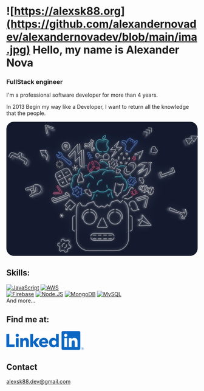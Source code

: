 # ![https://alexsk88.org](https://github.com/alexandernovadev/alexandernovadev/blob/main/ima.jpg) Hello, my name is Alexander Nova
###  FullStack engineer


I'm a professional software developer for more than 4 years.

In 2013 Begin my way like a Developer, I want to return all the knowledge that the people.

<img src="https://github.com/alexandernovadev/alexandernovadev/blob/main/1338396%20(1)%20(1).png" style="border-radius:20px;"/>

## Skills:


[![JavaScript](https://img.shields.io/badge/JavaScript-F7DF1E?style=for-the-badge&logo=javascript&logoColor=white&labelColor=101010)]()
[![AWS](https://img.shields.io/badge/AWS-232F3E?style=for-the-badge&logo=amazon-aws&logoColor=white&labelColor=101010)]()
</br>
[![Firebase](https://img.shields.io/badge/Firebase-FFCA28?style=for-the-badge&logo=firebase&logoColor=white&labelColor=101010)]()
[![Node.JS](https://img.shields.io/badge/Node.JS-339933?style=for-the-badge&logo=node.js&logoColor=white&labelColor=101010)]()
[![MongoDB](https://img.shields.io/badge/MongoDB-47A248?style=for-the-badge&logo=mongodb&logoColor=white&labelColor=101010)]()
[![MySQL](https://img.shields.io/badge/MySQL-4479A1?style=for-the-badge&logo=mysql&logoColor=white&labelColor=101010)]()
</br>
And more...

## Find me at:

[![LinkedIn](https://github.com/alexandernovadev/alexandernovadev/blob/main/LinkedIn_Logo.svg%20(1).png)](https://www.linkedin.com/in/alexandernovadev)


## Contact

alexsk88.dev@gmail.com
